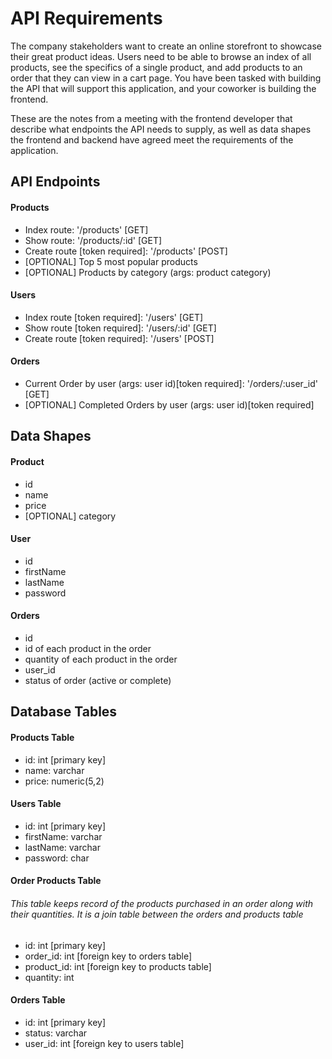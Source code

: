 # API Requirements

The company stakeholders want to create an online storefront to showcase their great product ideas. Users need to be able to browse an index of all products, see the specifics of a single product, and add products to an order that they can view in a cart page. You have been tasked with building the API that will support this application, and your coworker is building the frontend.

These are the notes from a meeting with the frontend developer that describe what endpoints the API needs to supply, as well as data shapes the frontend and backend have agreed meet the requirements of the application.

## API Endpoints

#### Products

- Index route: '/products' [GET]
- Show route: '/products/:id' [GET]
- Create route [token required]: '/products' [POST]
- [OPTIONAL] Top 5 most popular products
- [OPTIONAL] Products by category (args: product category)

#### Users

- Index route [token required]: '/users' [GET]
- Show route [token required]: '/users/:id' [GET]
- Create route [token required]: '/users' [POST]

#### Orders

- Current Order by user (args: user id)[token required]: '/orders/:user_id' [GET]
- [OPTIONAL] Completed Orders by user (args: user id)[token required]

## Data Shapes

#### Product

- id
- name
- price
- [OPTIONAL] category

#### User

- id
- firstName
- lastName
- password

#### Orders

- id
- id of each product in the order
- quantity of each product in the order
- user_id
- status of order (active or complete)

## Database Tables

#### Products Table

- id: int [primary key]
- name: varchar
- price: numeric(5,2)

#### Users Table

- id: int [primary key]
- firstName: varchar
- lastName: varchar
- password: char

#### Order Products Table

###### This table keeps record of the products purchased in an order along with their quantities. It is a join table between the orders and products table

- id: int [primary key]
- order_id: int [foreign key to orders table]
- product_id: int [foreign key to products table]
- quantity: int

#### Orders Table

- id: int [primary key]
- status: varchar
- user_id: int [foreign key to users table]
